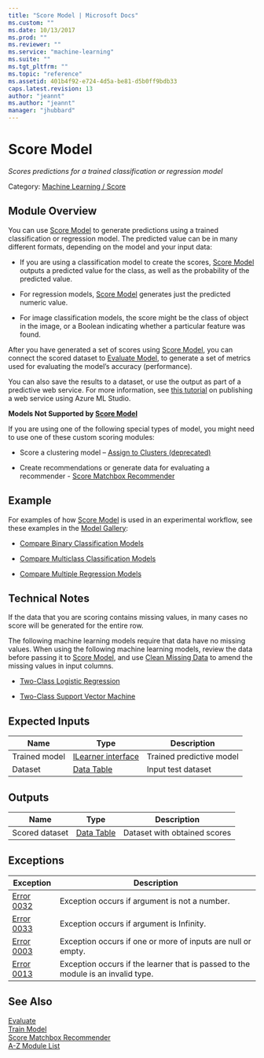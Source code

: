 ```yaml
---
title: "Score Model | Microsoft Docs"
ms.custom: ""
ms.date: 10/13/2017
ms.prod: ""
ms.reviewer: ""
ms.service: "machine-learning"
ms.suite: ""
ms.tgt_pltfrm: ""
ms.topic: "reference"
ms.assetid: 401b4f92-e724-4d5a-be81-d5b0ff9bdb33
caps.latest.revision: 13
author: "jeannt"
ms.author: "jeannt"
manager: "jhubbard"
---
```

# Score Model
*Scores predictions for a trained classification or regression model*  
  
 Category: [Machine Learning / Score](machine-learning-score.md)  
  
##  <a name="Remarks"></a> Module Overview  
 You can use [Score Model](score-model.md) to generate predictions using a trained classification or regression model. The predicted value can be in many different formats, depending on the model and your input data:  
  
-   If you are using a classification model to create the scores, [Score Model](score-model.md) outputs a predicted value for the class, as well as the probability of the predicted value.  
  
-   For regression models, [Score Model](score-model.md) generates just the predicted numeric value.  
  
-   For image classification models, the score might be the class of object in the image, or a Boolean indicating whether a particular feature was found.  
  
 After you have generated a set of scores using [Score Model](score-model.md), you can connect the scored dataset to [Evaluate Model](evaluate-model.md), to generate a set of metrics used for evaluating the model’s accuracy (performance).  
  
 You can also save the results to a dataset, or use the output as part of a predictive web service. For more information, see [this tutorial](http://azure.microsoft.com/documentation/articles/machine-learning-walkthrough-5-publish-web-service/) on publishing a web service using Azure ML Studio.  
  
 **Models Not Supported by [Score Model](score-model.md)**  
  
 If you are using one of the following special types of model, you might need to use one of these custom scoring modules:  
  
-   Score a clustering model – [Assign to Clusters (deprecated)](assign-to-clusters-deprecated.md)  
  
-   Create recommendations or generate data for evaluating a recommender -  [Score Matchbox Recommender](score-matchbox-recommender.md)  
  
## Example  
 For examples of how [Score Model](score-model.md) is used in an experimental workflow, see these examples in the [Model Gallery](http://azure.microsoft.com/documentation/services/machine-learning/models/):  
  
-   [Compare Binary Classification Models](http://go.microsoft.com/fwlink/?LinkId=525729)  
  
-   [Compare Multiclass Classification Models](http://go.microsoft.com/fwlink/?LinkId=525730)  
  
-   [Compare Multiple Regression Models](http://go.microsoft.com/fwlink/?LinkId=525731)  
  
## Technical Notes  
 If the data that you are scoring contains missing values, in many cases no score will be generated for the entire row.  
  
 The following machine learning models require that data have no missing values. When using the following machine learning models, review the data before passing it to [Score Model](score-model.md), and use [Clean Missing Data](clean-missing-data.md) to amend the missing values in input columns.  
  
-   [Two-Class Logistic Regression](two-class-logistic-regression.md)  
  
-   [Two-Class Support Vector Machine](two-class-support-vector-machine.md)  
  
##  <a name="ExpectedInputs"></a> Expected Inputs  
  
|Name|Type|Description|  
|----------|----------|-----------------|  
|Trained model|[ILearner interface](ilearner-interface.md)|Trained predictive model|  
|Dataset|[Data Table](data-table.md)|Input test dataset|  
  
##  <a name="Outputs"></a> Outputs  
  
|Name|Type|Description|  
|----------|----------|-----------------|  
|Scored dataset|[Data Table](data-table.md)|Dataset with obtained scores|  
  
##  <a name="exceptions"></a> Exceptions  
  
|Exception|Description|  
|---------------|-----------------|  
|[Error 0032](errors/error-0032.md)|Exception occurs if argument is not a number.|  
|[Error 0033](errors/error-0033.md)|Exception occurs if argument is Infinity.|  
|[Error 0003](errors/error-0003.md)|Exception occurs if one or more of inputs are null or empty.|  
|[Error 0013](errors/error-0013.md)|Exception occurs if the learner that is passed to the module is an invalid type.|  
  
## See Also  
 [Evaluate](machine-learning-evaluate.md)   
 [Train Model](train-model.md)   
 [Score Matchbox Recommender](score-matchbox-recommender.md)   
 [A-Z Module List](a-z-module-list.md)
